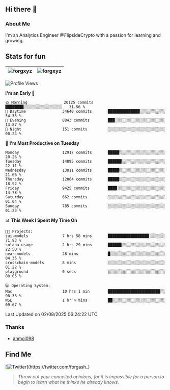 ## Hi there 👋

### About Me

I'm an Analytics Engineer @FlipsideCrypto with a passion for learning and growing.
  
## Stats for fun

| <img align="center" src="https://github-readme-streak-stats.herokuapp.com/?user=forgxyz&theme=tokyonight" alt="forgxyz" /> | <img align="center" src="https://github-readme-stats.vercel.app/api?username=forgxyz&theme=tokyonight&show_icons=true" alt="forgxyz" /> |
| ------------- |------------- |


<!--START_SECTION:waka-->
![Profile Views](http://img.shields.io/badge/Profile%20Views-0-blue)

**I'm an Early 🐤** 

```text
🌞 Morning                20125 commits       ████████░░░░░░░░░░░░░░░░░   31.56 % 
🌆 Daytime                34640 commits       ██████████████░░░░░░░░░░░   54.33 % 
🌃 Evening                8843 commits        ███░░░░░░░░░░░░░░░░░░░░░░   13.87 % 
🌙 Night                  151 commits         ░░░░░░░░░░░░░░░░░░░░░░░░░   00.24 % 
```
📅 **I'm Most Productive on Tuesday** 

```text
Monday                   12917 commits       █████░░░░░░░░░░░░░░░░░░░░   20.26 % 
Tuesday                  14095 commits       ██████░░░░░░░░░░░░░░░░░░░   22.11 % 
Wednesday                13811 commits       █████░░░░░░░░░░░░░░░░░░░░   21.66 % 
Thursday                 12064 commits       █████░░░░░░░░░░░░░░░░░░░░   18.92 % 
Friday                   9425 commits        ████░░░░░░░░░░░░░░░░░░░░░   14.78 % 
Saturday                 662 commits         ░░░░░░░░░░░░░░░░░░░░░░░░░   01.04 % 
Sunday                   785 commits         ░░░░░░░░░░░░░░░░░░░░░░░░░   01.23 % 
```


📊 **This Week I Spent My Time On** 

```text
🐱‍💻 Projects: 
sui-models               7 hrs 58 mins       ██████████████████░░░░░░░   71.83 % 
solana-usage             2 hrs 29 mins       ██████░░░░░░░░░░░░░░░░░░░   22.50 % 
near-models              28 mins             █░░░░░░░░░░░░░░░░░░░░░░░░   04.35 % 
crosschain-models        8 mins              ░░░░░░░░░░░░░░░░░░░░░░░░░   01.22 % 
playground               0 secs              ░░░░░░░░░░░░░░░░░░░░░░░░░   00.05 % 

💻 Operating System: 
Mac                      10 hrs 1 min        ███████████████████████░░   90.33 % 
WSL                      1 hr 4 mins         ██░░░░░░░░░░░░░░░░░░░░░░░   09.67 % 
```


 Last Updated on 02/08/2025 06:24:22 UTC
<!--END_SECTION:waka-->

### Thanks
 - [anmol098](https://github.com/anmol098/waka-readme-stats/)
  
## Find Me
[![Twitter](https://img.shields.io/twitter/url/https/twitter.com/forgash_.svg?style=social&label=Follow%20%40forgash_)](https://twitter.com/forgash_)


> *Throw out your conceited opinions, for it is impossible for a person to begin to learn what he thinks he already knows.* 
